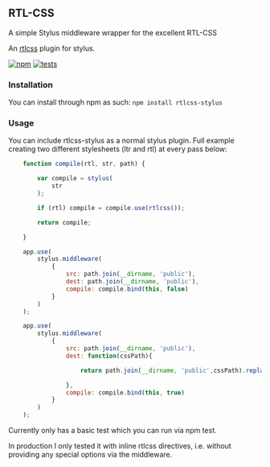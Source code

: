 RTL-CSS
-------------------

A simple Stylus middleware wrapper for the excellent RTL-CSS

An [rtlcss](https://github.com/MohammadYounes/rtlcss) plugin for stylus.

[![npm](https://img.shields.io/npm/v/rtlcss-stylus.svg?style=flat)](http://badge.fury.io/js/rtlcss-stylus)
[![tests](https://img.shields.io/travis/shaharyakir/rtlcss-stylus/master.svg?style=flat)](https://travis-ci.org/shaharyakir/rtlcss-stylus)

### Installation

You can install through npm as such: `npm install rtlcss-stylus`

### Usage

You can include rtlcss-stylus as a normal stylus plugin. Full example creating two different stylesheets (ltr and rtl) at every pass below:

```js
    function compile(rtl, str, path) {

        var compile = stylus(
            str
        );

        if (rtl) compile = compile.use(rtlcss());

        return compile;

    }

    app.use(
        stylus.middleware(
            {
                src: path.join(__dirname, 'public'),
                dest: path.join(__dirname, 'public'),
                compile: compile.bind(this, false)
            }
        )
    );

    app.use(
        stylus.middleware(
            {
                src: path.join(__dirname, 'public'),
                dest: function(cssPath){

                    return path.join(__dirname, 'public',cssPath).replace('style.css', 'style-rtl.css');

                },
                compile: compile.bind(this, true)
            }
        )
    );
```

Currently only has a basic test which you can run via npm test.

In production I only tested it with inline rtlcss directives, i.e. without providing any special options via the middleware.